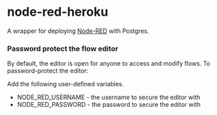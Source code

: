 node-red-heroku
================

A wrapper for deploying [Node-RED](http://nodered.org) with Postgres.

### Password protect the flow editor

By default, the editor is open for anyone to access and modify flows. To password-protect the editor:

Add the following user-defined variables.

* NODE_RED_USERNAME - the username to secure the editor with
* NODE_RED_PASSWORD - the password to secure the editor with
